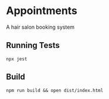 # Appointments

A hair salon booking system

## Running Tests
`npx jest`

## Build
`npm run build && open dist/index.html`

